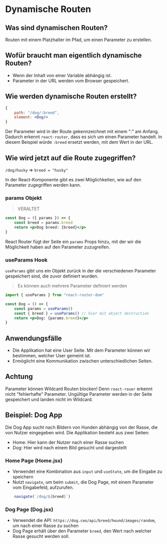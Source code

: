 # Dynamische Routen

## Was sind dynamischen Routen?

Routen mit einem Platzhalter im Pfad, um einen Parameter zu erstellen.

## Wofür braucht man eigentlich dynamische Routen?

- Wenn der Inhalt von einer Variable abhängig ist. 
- Parameter in der URL werden vom Browser gespeichert.

## Wie werden dynamische Routen erstellt?

```jsx
{
    path: "/dog/:breed",
    element: <Dog/>
}
```

Der Parameter wird in der Route gekennzeichnet mit einem ":" am Anfang. Dadurch erkennt `react-router`, dass es sich um einen Parameter handelt. In diesem Beispiel würde `:breed` ersetzt werden, mit dem Wert in der URL.

## Wie wird jetzt auf die Route zugegriffen?

`/dog/husky` => `breed = "husky"`

In der React-Komponente gibt es zwei Möglichkeiten, wie auf den Parameter zugegriffen werden kann.

### params Objekt

> VERALTET

```jsx
const Dog = ({ params }) => {
    const breed = params.breed
    return <p>Dog breed: {breed}</p>
}
```

React Router fügt der Seite ein `params` Props hinzu, mit der wir die Möglichkeit haben auf den Parameter zuzugreifen.

### useParams Hook

`useParams` gibt uns ein Objekt zurück in der die verschiedenen Parameter gespeichert sind, die zuvor definiert wurden.

> Es können auch mehrere Parameter definiert werden

```jsx
import { useParams } from "react-router-dom"

const Dog = () => {
    const params = useParams()
    const { breed } = useParams() // hier mit object destruction
    return <p>Dog: {params.breed}</p>
}
```

## Anwendungsfälle

- Die Applikation hat eine User Seite. Mit dem Parameter können wir bestimmen, welcher User gemeint ist.
- Ermöglicht eine Kommunikation zwischen unterschiedlichen Seiten.

## Achtung

Parameter können Wildcard Routen blocken! Denn `react-rouer` erkennt nicht "fehlerhafte" Parameter. Ungültige Parameter werden in der Seite gespeichert und landen nicht im Wildcard.

## Beispiel: Dog App

Die Dog App sucht nach Bildern von Hunden abhängig von der Rasse, die von Nutzer eingegeben wird.
Die Applikation besteht aus zwei Seiten:

- Home: Hier kann der Nutzer nach einer Rasse suchen
- Dog: Hier wird nach einem Bild gesucht und dargestellt

### Home Page (Home.jsx)

- Verwendet eine Kombination aus `input` und `useState`, um die Eingabe zu speichern
- Nutzt `navigate`, um beim `submit`, die Dog Page, mit einem Parameter vom Eingabefeld, aufzurufen.

```js
    navigate(`/dog/${breed}`)
```

### Dog Page (Dog.jsx)

- Verwendet die API: `https://dog.ceo/api/breed/hound/images/random`, um nach einer Rasse zu suchen
- Dog Page erhält über den Parameter `breed`, den Wert nach welcher Rasse gesucht werden soll.
